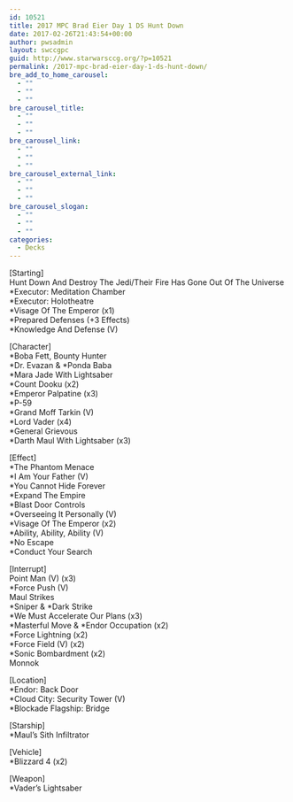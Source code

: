 ```yaml
---
id: 10521
title: 2017 MPC Brad Eier Day 1 DS Hunt Down
date: 2017-02-26T21:43:54+00:00
author: pwsadmin
layout: swccgpc
guid: http://www.starwarsccg.org/?p=10521
permalink: /2017-mpc-brad-eier-day-1-ds-hunt-down/
bre_add_to_home_carousel:
  - ""
  - ""
  - ""
bre_carousel_title:
  - ""
  - ""
  - ""
bre_carousel_link:
  - ""
  - ""
  - ""
bre_carousel_external_link:
  - ""
  - ""
  - ""
bre_carousel_slogan:
  - ""
  - ""
  - ""
categories:
  - Decks
---
```

[Starting]  
Hunt Down And Destroy The Jedi/Their Fire Has Gone Out Of The Universe  
*Executor: Meditation Chamber  
*Executor: Holotheatre  
*Visage Of The Emperor (x1)  
*Prepared Defenses (+3 Effects)  
*Knowledge And Defense (V)

[Character]  
*Boba Fett, Bounty Hunter  
\*Dr. Evazan & \*Ponda Baba  
*Mara Jade With Lightsaber  
*Count Dooku (x2)  
*Emperor Palpatine (x3)  
*P-59  
*Grand Moff Tarkin (V)  
*Lord Vader (x4)  
*General Grievous  
*Darth Maul With Lightsaber (x3)

[Effect]  
*The Phantom Menace  
*I Am Your Father (V)  
*You Cannot Hide Forever  
*Expand The Empire  
*Blast Door Controls  
*Overseeing It Personally (V)  
*Visage Of The Emperor (x2)  
*Ability, Ability, Ability (V)  
*No Escape  
*Conduct Your Search

[Interrupt]  
Point Man (V) (x3)  
*Force Push (V)  
Maul Strikes  
\*Sniper & \*Dark Strike  
*We Must Accelerate Our Plans (x3)  
\*Masterful Move & \*Endor Occupation (x2)  
*Force Lightning (x2)  
*Force Field (V) (x2)  
*Sonic Bombardment (x2)  
Monnok

[Location]  
*Endor: Back Door  
*Cloud City: Security Tower (V)  
*Blockade Flagship: Bridge

[Starship]  
*Maul&#8217;s Sith Infiltrator

[Vehicle]  
*Blizzard 4 (x2)

[Weapon]  
*Vader&#8217;s Lightsaber